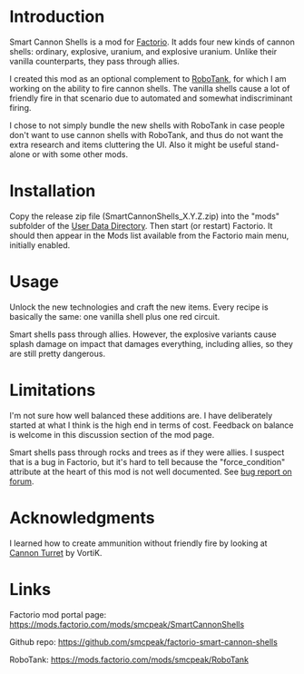 Introduction
============
Smart Cannon Shells is a mod for [Factorio](https://wiki.factorio.com/).  It adds
four new kinds of cannon shells: ordinary, explosive, uranium, and explosive
uranium.  Unlike their vanilla counterparts, they pass through allies.

I created this mod as an optional complement to [RoboTank](https://mods.factorio.com/mods/smcpeak/RoboTank),
for which I am working on the ability to fire cannon shells.  The vanilla
shells cause a lot of friendly fire in that scenario due to automated and
somewhat indiscriminant firing.

I chose to not simply bundle the new shells with RoboTank in case
people don't want to use cannon shells with RoboTank, and thus do not
want the extra research and items cluttering the UI.  Also it might be
useful stand-alone or with some other mods.

Installation
============
Copy the release zip file (SmartCannonShells_X.Y.Z.zip) into the "mods" subfolder
of the [User Data Directory](https://wiki.factorio.com/Application_directory#User_Data_directory).
Then start (or restart) Factorio.  It should then appear in the Mods
list available from the Factorio main menu, initially enabled.

Usage
=====
Unlock the new technologies and craft the new items.  Every recipe is
basically the same: one vanilla shell plus one red circuit.

Smart shells pass through allies.  However, the explosive variants cause
splash damage on impact that damages everything, including allies, so
they are still pretty dangerous.

Limitations
===========
I'm not sure how well balanced these additions are.  I have deliberately
started at what I think is the high end in terms of cost.  Feedback on
balance is welcome in this discussion section of the mod page.

Smart shells pass through rocks and trees as if they were allies.  I suspect
that is a bug in Factorio, but it's hard to tell because the "force_condition"
attribute at the heart of this mod is not well documented.  See
[bug report on forum](https://forums.factorio.com/viewtopic.php?f=7&t=69742).

Acknowledgments
===============
I learned how to create ammunition without friendly fire by looking at
[Cannon Turret](https://mods.factorio.com/mod/vtk-cannon-turret) by VortiK.

Links
=====
Factorio mod portal page: https://mods.factorio.com/mods/smcpeak/SmartCannonShells

Github repo: https://github.com/smcpeak/factorio-smart-cannon-shells

RoboTank: https://mods.factorio.com/mods/smcpeak/RoboTank
